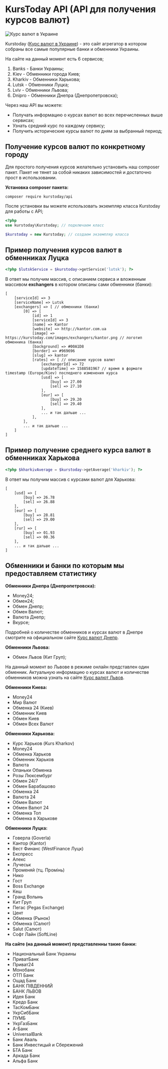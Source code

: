 KursToday API (API для получения курсов валют)
===============================================
![Курс валют в Украине](https://kurstoday.com/images/logo/icon-128x128.png)

Kurstoday ([Курс валют в Украине](https://kurstoday.com)) - это сайт агрегатор в котором собраны все самые популярные банки и обменники Украины.

На сайте на данный момент есть 6 сервисов;
1. Banks - Банки Украины;
2. Kiev - Обменники города Киев;
3. Kharkiv - Обменники Харькова;
4. Lutsk - Обменники Луцка;
5. Lviv - Обменники Львова;
6. Dnipro - Обменники Днепра (Днепропетровска);

Через наш API вы можете: 
* Получать информацию о курсах валют во всех перечисленных выше сервисах;
* Узнать средний курс по каждому сервису;
* Получить исторические курсы валют по дням за выбранный период;


## Получение курсов валют по конкретному городу ##
Для простого получения курсов желательно установить наш composer пакет. 
Пакет не тянет за собой никаких зависимостей и достаточно прост в использовании.

**Установка composer пакета:**
```` console
composer require kurstoday/api
```` 

После установки вы можете использовать экземпляр класса Kurstoday для работы с API;

````php
<?php
use kurstoday\Kurstoday; // подключаем класс

$kurstoday = new Kurstoday; // создаем экземпляр класса
````



## Пример получения курсов валют в обменниках Луцка ##

````php
<?php $lutskService = $kurstoday->getService('lutsk'); ?>
````

В ответ мы получим массив, с описанием сервиса и вложенным массивом **exchangers** в котором описаны сами обменники (банки):

````
[
    [serviceId] => 3
    [serviceName] => Lutsk
    [exchangers] => [ // обменники (банки)
        [0] => [
            [id] => 1
            [serviceId] => 3
            [name] => Kantor
            [website] => http://kantor.com.ua
            [image] => https://kurstoday.com/images/exchangers/kantor.png // логотип обменника (банка)
            [background] => #00A1D8
            [border] => #969696
            [slug] => kantor
            [rates] => [ // описание курсов валют
                [exchangerId] => 72
                [updateTime] => 1588581967 // время в формате timestamp (Europe/Kiev) последнего изменения курса
                [usd] => [
                    [buy] => 27.00
                    [sel] => 27.10
                ],
                [eur] => [
                    [buy] => 29.20
                    [sel] => 29.40
                ],
                ... и так дальше ...
            ],
        ],
        ... и так дальше ...
    ]
]
````

## Пример получение среднего курса валют в обменниках Харькова ##
````php
<?php $kharkivAverage = $kurstoday->getAverage('kharkiv'); ?>
````

В ответ мы получим массив с курсами валют для Харькова:
````
[
    [usd] => [
        [buy] => 26.78
        [sel] => 26.88
    ],
    [eur] => [
        [buy] => 28.81
        [sel] => 29.00
    ],
    [rur] => [
        [buy] => 01.93
        [sel] => 00.36
    ],
    ... и так дальше ...
]

````


## Обменники и банки по которым мы предоставляем статистику ##

**Обменники Днепра (Днепропетровска):**
* Money24;
* Обмен24;
* Обмен Днепр;
* Обмен Валют;
* Валюта Днепр;
* Вкурсе;

Подробней о количестве обменников и курсах валют в Днепре смотрите на официальном сайте [Курс валют Днепр](https://kurs.dp.ua). 

**Обменники Львова:**
* Обмен Львов (Кит Груп);

На данный момент во Львове в режиме онлайн представлен один обменник. Актуальную информацию о курсах валют и количестве обменников можна узнать на сайте [Курс валют Львов](https://kurs.lviv.ua).

**Обменники Киева:**
* Money24
* Мир Валют
* Обменка 24 (Киев)
* Обменник Киев
* Обмен Киев
* Обмен Всех Валют

**Обменники Харькова:**
* Курс Харьков (Kurs Kharkov)
* Money24
* Обменка Харьков
* Обменник Харьков
* Валюта
* Опаньки Обменка
* Розы Люксембург
* Обмен 24/7
* Обмен Барабашово
* Обменка 24
* Валюта 24
* Обмен Валют
* Обмен Валют 24
* Обменка Топ
* Обменка в Харькове

**Обменники Луцка:**
* Говерла (Goverla)
* Кантор (Kantor)
* Вест Финанс (WestFinance Луцк)
* Експресс
* Алекс
* Лучеськ
* Променяй (тц. Промінь)
* Нико
* Гост
* Boss Exchange
* Кеш
* Гранд Волынь
* Кит Груп
* Пегас (Pegas Exchange)
* Цент
* Обменка (Рынок)
* Обменка (Салют)
* Salut (Салют)
* Софт Лайн (SoftLine)

**На сайте (на данный момент) представленны такие банки:**
* Национальный Банк Украины
* ПриватБанк
* Приват24
* Монобанк
* ОТП Банк
* Ощад Банк
* БАНК ПІВДЕННИЙ
* БАНК ЛЬВОВ
* Идея Банк
* Кредо Банк
* ТасКомБанк
* УкрСибБанк
* ПУМБ
* УкрГазБанк
* А-Банк
* UniversalBank
* Банк Аваль
* Банк Инвестицый и Сбережений
* БТА Банк
* Аркада Банк
* Альфа Банк